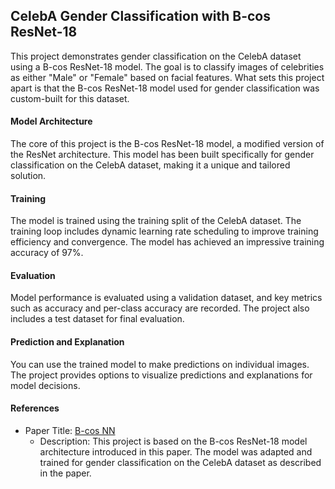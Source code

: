 ## CelebA Gender Classification with B-cos ResNet-18
This project demonstrates gender classification on the CelebA dataset using a B-cos ResNet-18 model. 
The goal is to classify images of celebrities as either "Male" or "Female" based on facial features. 
What sets this project apart is that the B-cos ResNet-18 model used for gender classification was custom-built for this dataset.

#### Model Architecture
The core of this project is the B-cos ResNet-18 model, a modified version of the ResNet architecture. 
This model has been built specifically for gender classification on the CelebA dataset, making it a unique and tailored solution.

#### Training
The model is trained using the training split of the CelebA dataset. The training loop includes dynamic learning rate scheduling to improve training efficiency and convergence. 
The model has achieved an impressive training accuracy of 97%. 

#### Evaluation
Model performance is evaluated using a validation dataset, and key metrics such as accuracy and per-class accuracy are recorded. 
The project also includes a test dataset for final evaluation.

#### Prediction and Explanation
You can use the trained model to make predictions on individual images. 
The project provides options to visualize predictions and explanations for model decisions.

#### References

- Paper Title: [B-cos NN](https://arxiv.org/pdf/2205.10268.pdf)
  - Description: This project is based on the B-cos ResNet-18 model architecture introduced in this paper. The model was adapted and trained for gender classification on the CelebA dataset as described in the paper.


